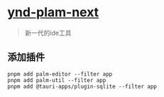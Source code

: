 # [ynd-plam-next](https://github.com/yndgroups/tauri-ide-next)

> 新一代的ide工具

## 添加插件

```
pnpm add palm-editor --filter app
pnpm add palm-util --filter app
pnpm add @tauri-apps/plugin-sqlite --filter app
```
